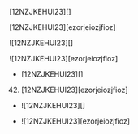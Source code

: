 [12NZJKEHUI23][]

[12NZJKEHUI23][ezorjeiozjfioz]

![12NZJKEHUI23][]

![12NZJKEHUI23][ezorjeiozjfioz]


* [12NZJKEHUI23][]
42. [12NZJKEHUI23][ezorjeiozjfioz]
+ ![12NZJKEHUI23][]
- ![12NZJKEHUI23][ezorjeiozjfioz]
